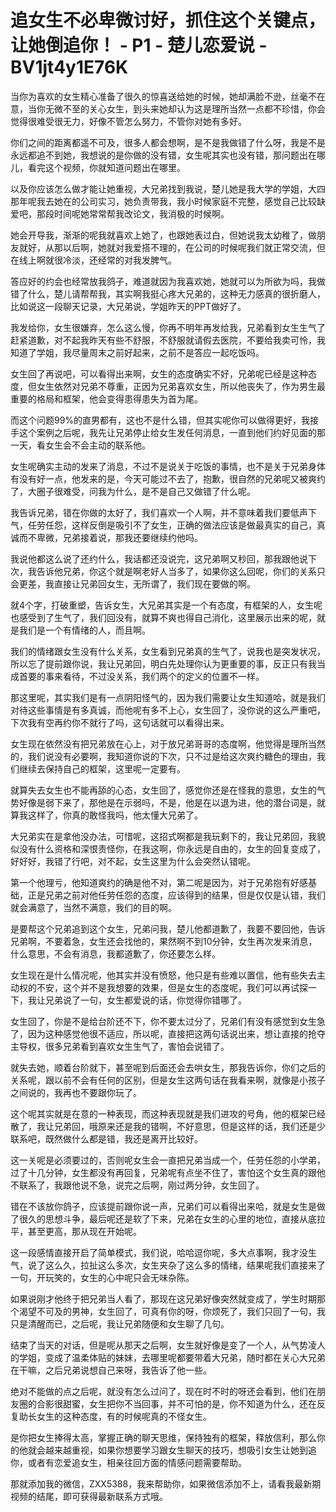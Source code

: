 # 追女生不必卑微讨好，抓住这个关键点，让她倒追你！ - P1 - 楚儿恋爱说 - BV1jt4y1E76K

当你为喜欢的女生精心准备了很久的惊喜送给她的时候，她却满脸不逊，丝毫不在意，当你无微不至的关心女生，到头来她却认为这是理所当然一点都不珍惜，你会觉得很难受很无力，好像不管怎么努力，不管你对她有多好。

你们之间的距离都遥不可及，很多人都会想啊，是不是我做错了什么呀，我是不是永远都追不到她，我想说的是你做的没有错，女生呢其实也没有错，那问题出在哪儿，看完这个视频，你就知道问题出在哪里。

以及你应该怎么做才能让她重视，大兄弟找到我说，楚儿她是我大学的学姐，大四那年呢我去她在的公司实习，她负责带我，我小时候家庭不完整，感觉自己比较缺爱吧，那段时间呢她常常帮我改论文，我消极的时候啊。

她会开导我，渐渐的呢我就喜欢上她了，也跟她表过白，但她说我太幼稚了，做朋友就好，从那以后啊，她就对我爱搭不理的，在公司的时候呢我们就正常交流，但在线上啊就很冷淡，还经常的对我发脾气。

答应好的约会也经常放我鸽子，难道就因为我喜欢她，她就可以为所欲为吗，我做错了什么，楚儿请帮帮我，其实啊我挺心疼大兄弟的，这种无力感真的很折磨人，比如说这一段聊天记录，大兄弟说，学姐昨天的PPT做好了。

我发给你，女生很嫌弃，怎么这么慢，你再不明年再发给我，兄弟看到女生生气了赶紧道歉，对不起我昨天有些不舒服，不舒服就请假去医院，不要给我卖可怜，我知道了学姐，我尽量周末之前好起来，之前不是答应一起吃饭吗。

女生回了再说吧，可以看得出来啊，女生的态度确实不好，兄弟呢已经是这种态度，但女生依然对兄弟不尊重，正因为兄弟喜欢女生，所以他丧失了，作为男生最重要的格局和框架，他会变得患得患失为首为尾。

而这个问题99%的直男都有，这也不是什么错，但其实呢你可以做得更好，我接手这个案例之后呢，我先让兄弟停止给女生发任何消息，一直到他们约好见面的那一天，看女生会不会主动的联系他。

女生呢确实主动的发来了消息，不过不是说关于吃饭的事情，也不是关于兄弟身体有没有好一点，他发来的是，今天可能过不去了，抱歉，很自然的兄弟呢又被爽约了，大圈子很难受，问我为什么，是不是自己又做错了什么呢。

我告诉兄弟，错在你做的太好了，我们喜欢一个人啊，并不意味着我们要低声下气，任劳任怨，这样反倒是吸引不了女生，正确的做法应该是做最真实的自己，真诚而不卑微，兄弟接着说，那我还要继续约他吗。

我说他都这么说了还约什么，我话都还没说完，这兄弟啊又秒回，那我跟他说下次，我告诉他兄弟，你这个就是啊老好人当多了，如果你这么回呢，你们的关系只会更差，我直接让兄弟回女生，无所谓了，我们现在要做的啊。

就4个字，打破重塑，告诉女生，大兄弟其实是一个有态度，有框架的人，女生呢也感受到了生气了，我们回没有，就算不爽也得自己消化，这里展示出来的呢，就是我们是一个有情绪的人，而且啊。

我们的情绪跟女生没有什么关系，女生看到兄弟真的生气了，说我也是突发状况，所以忘了提前跟你说，我让兄弟回，明白先处理你认为更重要的事，反正只有我当成首要的事来看待，不过没关系，我们两个的定义的位置不一样。

那这里呢，其实我们是有一点阴阳怪气的，因为我们需要让女生知道哈，就是我们对待这些事情是有多真诚，而他呢有多不上心，女生回了，没你说的这么严重吧，下次我有空再约你不就行了吗，这句话就可以看得出来。

女生现在依然没有把兄弟放在心上，对于放兄弟哥哥的态度啊，他觉得是理所当然的，我们说没有必要啊，我知道你说的下次，只不过是给这次爽约糖色的理由，我们继续去保持自己的框架，这里呢一定要有。

就算失去女生也不能再舔的心态，女生回了，感觉你还是在怪我的意思，女生的气势好像是弱下来了，那他是在示弱吗，不是，他是在以退为进，他的潜台词是，就算我这样了，你真的敢怪我吗，他太懂大兄弟了。

大兄弟实在是拿他没办法，可惜呢，这招式啊都是我玩剩下的，我让兄弟回，我貌似没有什么资格和深恨责怪你，在我这啊，你永远是自由的，女生的回复变成了，好好好，我错了行吧，对不起，女生这里为什么会突然认错呢。

第一个他理亏，他知道爽约的确是他不对，第二呢是因为，对于兄弟抱有好感基础，正是兄弟之前对他任劳任怨的态度，应该得到的结果，但是仅仅是认错，我们就会满意了，当然不满意，我们的目的啊。

是要帮这个兄弟追到这个女生，兄弟问我，楚儿他都道歉了，我要不要回他，告诉兄弟啊，不要着急，女生还会找他的，果然啊不到10分钟，女生再次发来消息，什么意思，不会有消息，我都道歉了，你还要怎么样。

女生现在是什么情况呢，他其实并没有愤怒，他只是有些难以置信，他有些失去主动权的不安，这个并不是我想要的效果，但是女生的态度呢，我们可以再试探一下，我让兄弟说了一句，女生都爱说的话，你觉得你错哪了。

女生回了，你是不是给台阶还不下，你不要太过分了，兄弟们有没有感觉到女生急了，因为这种感觉他很不适应，所以呢，直接把这两句话说出来，想让直接的抢夺主导权，很多兄弟看到喜欢女生生气了，害怕会说错了。

就失去她，顺着台阶就下，甚至呢到后面还会去哄女生，那我告诉你，你们之后的关系呢，跟以前不会有任何的区别，但是女生这两句话在我看来啊，就像是小孩子之间说的，我再也不要跟你玩了。

这个呢其实就是在意的一种表现，而这种表现就是我们进攻的号角，他的框架已经散了，我让兄弟回，哦原来还是我的错啊，不好意思，但是这样的话，我们还是少联系吧，既然做什么都是错，我还是离开比较好。

这一关呢是必须要过的，否则呢女生会一直把兄弟当成一个，任劳任怨的小学弟，过了十几分钟，女生都没有再回复，兄弟呢有点坐不住了，害怕这个女生真的跟他不联系了，我跟他说不急，说完之后啊，刚过两分钟，女生回了。

错在不该放你鸽子，应该提前跟你说一声，兄弟们可以看得出来哈，就是女生是做了很久的思想斗争，最后呢还是软了下来，兄弟在女生的心里的地位，直接从底拉平，甚至更高，那从现在开始呢。

这一段感情直接开启了简单模式，我们说，哈哈逗你呢，多大点事啊，我才没生气，说了这么久，拉扯这么多次，女生夹杂了这么多的情绪，结果呢我们直接来了一句，开玩笑的，女生的心中呢只会无味杂陈。

如果说刚才他终于把兄弟当人看了，那现在这兄弟好像突然就变成了，学生时期那个渴望不可及的男神，女生回了，可真有你的呀，你烦死了，我们只回了一句，我只是清醒而已，之后呢，我让兄弟随便和女生聊了几句。

结束了当天的对话，但是呢从那天之后啊，女生就好像是变了一个人，从气势凌人的学姐，变成了温柔体贴的妹妹，去哪里呢都要带着大兄弟，随时都在关心大兄弟在干嘛，之后兄弟说想自己来呀，我告诉了他一些。

绝对不能做的点之后呢，就没有怎么过问了，现在时不时的呀还会看到，他们在朋友圈的合影很甜蜜，女生把你不当回事，并不可怕的是，你不知道为什么，还在反复助长女生的这种态度，有的时候呢真的不怪女生。

是你把女生捧得太高，掌握正确的聊天思维，保持独有的框架，释放信利，那么你的他就会越来越重视，如果你想要学习跟女生聊天的技巧，想吸引女生让她到追你，或者有恋爱追女生，相亲往回方面的情感问题需要帮助。

那就添加我的微信，ZXX5388，我来帮助你，如果微信添加不上，请看我最新期视频的结尾，即可获得最新联系方式哦。